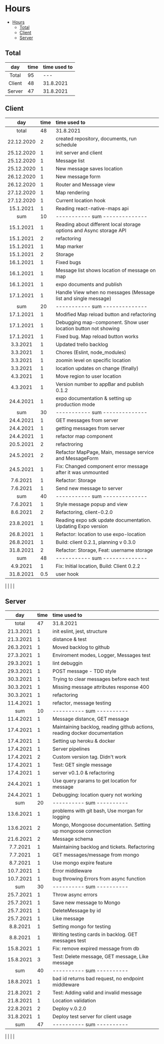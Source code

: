 # Hours
- [Hours](#hours)
  - [Total](#total)
  - [Client](#client)
  - [Server](#server)

## Total
|  day   | time | time used to |
| :----: | :--- | :----------- |
| Total  | 95   | ---          |
| Client | 48   | 31.8.2021    |
| Server | 47   | 31.8.2021    |

## Client
|    day     | time | time used to                                                        |
| :--------: | :--- | :------------------------------------------------------------------ |
|   total    | 48   | 31.8.2021                                                           |
| 22.12.2020 | 2    | created repository, documents, run schedule                         |
| 25.12.2020 | 1    | init server and client                                              |
| 25.12.2020 | 1    | Message list                                                        |
| 25.12.2020 | 1    | New message saves location                                          |
| 26.12.2020 | 1    | New message form                                                    |
| 26.12.2020 | 1    | Router and Message view                                             |
| 27.12.2020 | 1    | Map rendering                                                       |
| 27.12.2020 | 1    | Current location hook                                               |
| 15.1.2021  | 1    | Reading react-native-maps api                                       |
|    sum     | 10   | ----------- sum --------------                                      |
| 15.1.2021  | 1    | Reading about different local storage options and Async storage API |
| 15.1.2021  | 2    | refactoring                                                         |
| 15.1.2021  | 1    | Map marker                                                          |
| 15.1.2021  | 2    | Storage                                                             |
| 16.1.2021  | 1    | Fixed bugs                                                          |
| 16.1.2021  | 1    | Message list shows location of message on map                       |
| 16.1.2021  | 1    | expo documents and publish                                          |
| 17.1.2021  | 1    | Handle View when no messages (Message list and single message)      |
|    sum     | 20   | ----------- sum --------------                                      |
| 17.1.2021  | 1    | Modified Map reload button and refactoring                          |
| 17.1.2021  | 1    | Debugging map-component. Show user location button not showing      |
| 17.1.2021  | 1    | Fixed bug. Map reload button works                                  |
|  3.3.2021  | 1    | Updated trello backlog                                              |
|  3.3.2021  | 1    | Chores (Eslint, node_modules)                                       |
|  3.3.2021  | 1    | zoomin level on specific location                                   |
|  3.3.2021  | 1    | location updates on change (finally)                                |
|  4.3.2021  | 1    | Move region to user location                                        |
|  4.3.2021  | 1    | Version number to appBar and publish 0.1.2                          |
| 24.4.2021  | 1    | expo documentation & setting up production mode                     |
|    sum     | 30   | ----------- sum --------------                                      |
| 24.4.2021  | 1    | GET messages from server                                            |
| 24.4.2021  | 1    | getting messages from server                                        |
| 24.4.2021  | 1    | refactor map component                                              |
| 20.5.2021  | 2    | refactroring                                                        |
| 24.5.2021  | 2    | Refactor MapPage, Main, message service and MessageForm             |
| 24.5.2021  | 1    | Fix: Changed component error message after it was unmounted         |
|  7.6.2021  | 1    | Refactor: Storage                                                   |
|  7.6.2021  | 1    | Send new message to server                                          |
|    sum     | 40   | ----------- sum --------------                                      |
|  7.6.2021  | 1    | Style message popup and view                                        |
|  8.6.2021  | 2    | Refactoring, client-0.2.0                                           |
| 23.8.2021  | 1    | Reading expo sdk update documentation. Updating Expo version        |
| 26.8.2021  | 1    | Refactor: location to use expo-location                             |
| 26.8.2021  | 1    | Build: client 0.2.1, planning v 0.3.0                               |
| 31.8.2021  | 2    | Refactor: Storage, Feat: username storage                           |
|    sum     | 48   | ----------- sum --------------                                      |
|  4.9.2021  | 1    | Fix: Initial location, Build: Client 0.2.2                          |
| 31.8.2021  | 0.5  | user hook                                                           |


| | | |
## Server
|    day    | time | time used to                                                              |
| :-------: | :--- | :------------------------------------------------------------------------ |
|   total   | 47   | 31.8.2021                                                                 |
| 21.3.2021 | 1    | init eslint, jest, structure                                              |
| 21.3.2021 | 1    | distance & test                                                           |
| 26.3.2021 | 1    | Moved backlog to github                                                   |
| 27.3.2021 | 1    | Enviroment modes, Logger, Messages test                                   |
| 29.3.2021 | 1    | lint debuggin                                                             |
| 29.3.2021 | 1    | POST message - TDD style                                                  |
| 30.3.2021 | 1    | Trying to clear messages before each test                                 |
| 30.3.2021 | 1    | Missing message attributes response 400                                   |
| 30.3.2021 | 1    | refactoring                                                               |
| 11.4.2021 | 1    | refactor, message testing                                                 |
|    sum    | 10   | ---------- sum ----------                                                 |
| 11.4.2021 | 1    | Message distance, GET message                                             |
| 17.4.2021 | 1    | Maintaining backlog, reading github actions, reading docker documentation |
| 17.4.2021 | 1    | Setting up heroku & docker                                                |
| 17.4.2021 | 1    | Server pipelines                                                          |
| 17.4.2021 | 2    | Custom version tag. Didn't work                                           |
| 17.4.2021 | 1    | Test: GET single message                                                  |
| 17.4.2021 | 1    | server v0.1.0 & refactoring                                               |
| 24.4.2021 | 1    | Use query params to get location for message                              |
| 24.4.2021 | 1    | Debugging: location query not working                                     |
|    sum    | 20   | ---------- sum ----------                                                 |
| 13.6.2021 | 1    | problems with git bash, Use morgan for logging                            |
| 13.6.2021 | 2    | Mongo, Mongoose documentation. Setting up mongoose connection             |
| 21.6.2021 | 2    | Message schema                                                            |
| 7.7.2021  | 1    | Maintaining backlog and tickets. Refactoring                              |
| 7.7.2021  | 1    | GET messages/message from mongo                                           |
| 8.7.2021  | 1    | Use mongo expire feature                                                  |
| 10.7.2021 | 1    | Error middleware                                                          |
| 10.7.2021 | 1    | bug throwing Errors from async function                                   |
|    sum    | 30   | ---------- sum ----------                                                 |
| 25.7.2021 | 1    | Throw async errors                                                        |
| 25.7.2021 | 1    | Save new message to Mongo                                                 |
| 25.7.2021 | 1    | DeleteMessage by id                                                       |
| 25.7.2021 | 1    | Like message                                                              |
| 8.8.2021  | 1    | Setting mongo for testing                                                 |
| 8.8.2021  | 1    | Writing testing cards in backlog. GET messages test                       |
| 15.8.2021 | 1    | Fix: remove expired message from db                                       |
| 15.8.2021 | 3    | Test: Delete message, GET message, Like message                           |
|    sum    | 40   | ---------- sum ----------                                                 |
| 18.8.2021 | 1    | bad id returns bad request, no endpoint middleware                        |
| 21.8.2021 | 2    | Test: Adding valid and invalid message                                    |
| 21.8.2021 | 1    | Location validation                                                       |
| 22.8.2021 | 2    | Deploy v.0.2.0                                                            |
| 31.8.2021 | 1    | Deploy test server for client usage                                       |
|    sum    | 47   | ---------- sum ----------                                                 |

| | | |
